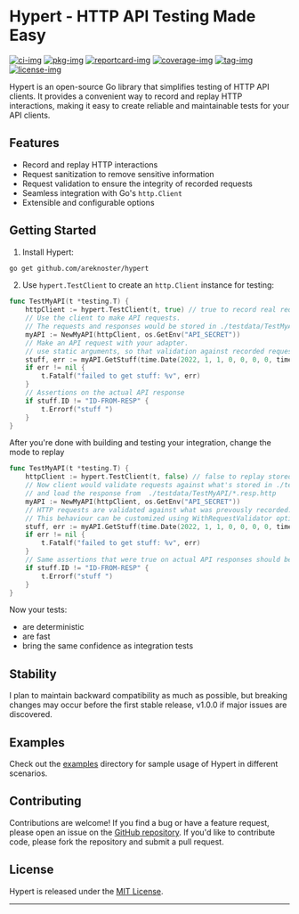 # Hypert - HTTP API Testing Made Easy
[![ci-img]][ci-url]
[![pkg-img]][pkg-url]
[![reportcard-img]][reportcard-url]
[![coverage-img]][coverage-url]
[![tag-img]][tag-url]
[![license-img]][license-url]

Hypert is an open-source Go library that simplifies testing of HTTP API clients. It provides a convenient way to record and replay HTTP interactions, making it easy to create reliable and maintainable tests for your API clients.

## Features

- Record and replay HTTP interactions
- Request sanitization to remove sensitive information
- Request validation to ensure the integrity of recorded requests
- Seamless integration with Go's `http.Client`
- Extensible and configurable options

## Getting Started

1. Install Hypert:

```bash
go get github.com/areknoster/hypert
```

2. Use `hypert.TestClient` to create an `http.Client` instance for testing:
```go
func TestMyAPI(t *testing.T) {
	httpClient := hypert.TestClient(t, true) // true to record real requests
	// Use the client to make API requests. 
	// The requests and responses would be stored in ./testdata/TestMyAPI
	myAPI := NewMyAPI(httpClient, os.GetEnv("API_SECRET")) 
	// Make an API request with your adapter.
	// use static arguments, so that validation against recorded requests can happen
	stuff, err := myAPI.GetStuff(time.Date(2022, 1, 1, 0, 0, 0, 0, time.UTC)) 
	if err != nil {
		t.Fatalf("failed to get stuff: %v", err)
	}
    // Assertions on the actual API response
	if stuff.ID != "ID-FROM-RESP" {
		t.Errorf("stuff ")
	}
}
```
After you're done with building and testing your integration, change the mode to replay
```go
func TestMyAPI(t *testing.T) {
    httpClient := hypert.TestClient(t, false) // false to replay stored requests
    // Now client would validate requests against what's stored in ./testdata/TestMyAPI/*.req.http 
    // and load the response from  ./testdata/TestMyAPI/*.resp.http
    myAPI := NewMyAPI(httpClient, os.GetEnv("API_SECRET"))
    // HTTP requests are validated against what was prevously recorded. 
    // This behaviour can be customized using WithRequestValidator option
    stuff, err := myAPI.GetStuff(time.Date(2022, 1, 1, 0, 0, 0, 0, time.UTC)) 
    if err != nil {
        t.Fatalf("failed to get stuff: %v", err)
    }
    // Same assertions that were true on actual API responses should be true for replayed API responses.
	if stuff.ID != "ID-FROM-RESP" {
        t.Errorf("stuff ")
    }
}
```
Now your tests:
- are deterministic
- are fast
- bring the same confidence as integration tests

## Stability
I plan to maintain backward compatibility as much as possible, but breaking changes may occur before the first stable release, v1.0.0 if major issues are discovered.

## Examples

Check out the [examples](examples/) directory for sample usage of Hypert in different scenarios.

## Contributing

Contributions are welcome! If you find a bug or have a feature request, please open an issue on the [GitHub repository](https://github.com/areknoster/hypert). If you'd like to contribute code, please fork the repository and submit a pull request.

## License

Hypert is released under the [MIT License](LICENSE).

---

[ci-img]: https://github.com/areknoster/hypert/actions/workflows/ci.yaml/badge.svg
[ci-url]: https://github.com/areknoster/hypert/actions/workflows/ci.yaml
[pkg-img]: https://pkg.go.dev/badge/areknoster/hypert/
[pkg-url]: https://pkg.go.dev/github.com/areknoster/hypert/
[reportcard-img]: https://goreportcard.com/badge/github.com/areknoster/hypert
[reportcard-url]: https://goreportcard.com/report/github.com/areknoster/hypert
[coverage-img]: https://codecov.io/gh/areknoster/hypert//branch/main/graph/badge.svg
[coverage-url]: https://codecov.io/gh/areknoster/hypert/
[license-img]: https://img.shields.io/badge/License-MIT-yellow.svg
[license-url]: https://github.com/areknoster/hypert/blob/main/LICENSE
[tag-img]: https://img.shields.io/github/v/tag/areknoster/hypert
[tag-url]: https://github.com/areknoster/hypert/tags
